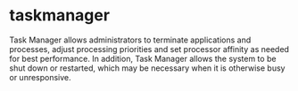 # taskmanager
Task Manager allows administrators to terminate applications and processes, adjust processing priorities and set processor affinity as needed for best performance. In addition, Task Manager allows the system to be shut down or restarted, which may be necessary when it is otherwise busy or unresponsive.
